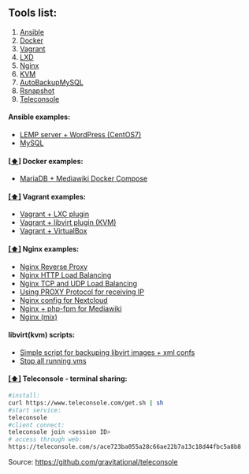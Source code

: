 
## <a name='toc'>Tools list:</a>

  1. [Ansible](#ansible)
  1. [Docker](#docker)
  1. [Vagrant](#vagrant)
  1. [LXD](LXD.md)
  1. [Nginx](#nginx)
  1. [KVM](#kvm)
  1. [AutoBackupMySQL](/autobackupmysql.sh)
  1. [Rsnapshot](rsnapshot.conf)
  1. [Teleconsole](#teleconsole)


#### <a name='ansible'>Ansible examples:</a>

* [LEMP server + WordPress (CentOS7)](/ansible/LEMP-server-wordpress/)
* [MySQL](/ansible/mysql-test.yml)


#### [[⬆]](#toc) <a name='docker'>Docker examples:</a>

* [MariaDB + Mediawiki Docker Compose](/docker/docker-compose_mediawiki.yml)


#### [[⬆]](#toc) <a name='vagrant'>Vagrant examples:</a>

* [Vagrant + LXC plugin](/vagrant/vagrant-lxc/Vagrantfile)
* [Vagrant + libvirt plugin (KVM)](/vagrant/vagrant-kvm/Vagrantfile)
* [Vagrant + VirtualBox](/vagrant/vagrant-virtualbox/Vagrantfile)


#### [[⬆]](#toc) <a name='nginx'>Nginx examples:</a>

* [Nginx Reverse Proxy](/nginx/reverse-proxy.conf)
* [Nginx HTTP Load Balancing](/nginx/load-balancer-http.conf)
* [Nginx TCP and UDP Load Balancing](/nginx/load-balancer-tcp.conf)
* [Using PROXY Protocol for receiving IP](/nginx/proxy-protocol.conf)
* [Nginx config for Nextcloud](/nginx/nextcloud.conf)
* [Nginx + php-fpm for Mediawiki](/nginx/mediawiki.conf)
* [Nginx (mix)](/nginx/nginx.conf)


#### <a name='kvm'>libvirt(kvm) scripts:</a>

* [Simple script for backuping libvirt images + xml confs](/kvm/libvirt-backup.sh)
* [Stop all running vms](/kvm/vms-stop.sh)


#### [[⬆]](#toc) <a name='teleconsole'>Teleconsole - terminal sharing:</a>
```bash
#install:
curl https://www.teleconsole.com/get.sh | sh
#start service:
teleconsole
#client connect:
teleconsole join <session ID> 
# access through web:
https://teleconsole.com/s/ace723ba055a28c66ae22b7a13c18d44fbc5a8b8 
```
Source: https://github.com/gravitational/teleconsole
